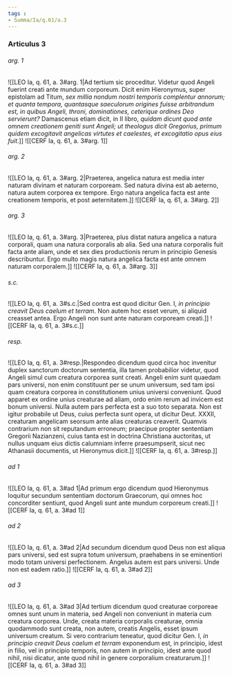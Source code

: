 ```yaml
---
tags : 
- Summa/Ia/q.61/a.3
---
```


### Articulus 3

###### arg. 1
![[LEO Ia, q. 61, a. 3#arg. 1|Ad tertium sic proceditur. Videtur quod Angeli fuerint creati ante mundum corporeum. Dicit enim Hieronymus, super epistolam ad Titum, *sex millia nondum nostri temporis complentur annorum; et quanta tempora, quantasque saeculorum origines fuisse arbitrandum est, in quibus Angeli, throni, dominationes, ceterique ordines Deo servierunt?* Damascenus etiam dicit, in II libro, *quidam dicunt quod ante omnem creationem geniti sunt Angeli; ut theologus dicit Gregorius, primum quidem excogitavit angelicas virtutes et caelestes, et excogitatio opus eius fuit*.]]
![[CERF Ia, q. 61, a. 3#arg. 1]]

###### arg. 2
![[LEO Ia, q. 61, a. 3#arg. 2|Praeterea, angelica natura est media inter naturam divinam et naturam corpoream. Sed natura divina est ab aeterno, natura autem corporea ex tempore. Ergo natura angelica facta est ante creationem temporis, et post aeternitatem.]]
![[CERF Ia, q. 61, a. 3#arg. 2]]

###### arg. 3
![[LEO Ia, q. 61, a. 3#arg. 3|Praeterea, plus distat natura angelica a natura corporali, quam una natura corporalis ab alia. Sed una natura corporalis fuit facta ante aliam, unde et sex dies productionis rerum in principio Genesis describuntur. Ergo multo magis natura angelica facta est ante omnem naturam corporalem.]]
![[CERF Ia, q. 61, a. 3#arg. 3]]

###### s.c.
![[LEO Ia, q. 61, a. 3#s.c.|Sed contra est quod dicitur Gen. I, *in principio creavit Deus caelum et terram*. Non autem hoc esset verum, si aliquid creasset antea. Ergo Angeli non sunt ante naturam corpoream creati.]]
![[CERF Ia, q. 61, a. 3#s.c.]]

###### resp.
![[LEO Ia, q. 61, a. 3#resp.|Respondeo dicendum quod circa hoc invenitur duplex sanctorum doctorum sententia, illa tamen probabilior videtur, quod Angeli simul cum creatura corporea sunt creati. Angeli enim sunt quaedam pars universi, non enim constituunt per se unum universum, sed tam ipsi quam creatura corporea in constitutionem unius universi conveniunt. Quod apparet ex ordine unius creaturae ad aliam, ordo enim rerum ad invicem est bonum universi. Nulla autem pars perfecta est a suo toto separata. Non est igitur probabile ut Deus, cuius perfecta sunt opera, ut dicitur Deut. XXXII, creaturam angelicam seorsum ante alias creaturas creaverit. Quamvis contrarium non sit reputandum erroneum; praecipue propter sententiam Gregorii Nazianzeni, cuius tanta est in doctrina Christiana auctoritas, ut nullus unquam eius dictis calumniam inferre praesumpserit, sicut nec Athanasii documentis, ut Hieronymus dicit.]]
![[CERF Ia, q. 61, a. 3#resp.]]

###### ad 1
![[LEO Ia, q. 61, a. 3#ad 1|Ad primum ergo dicendum quod Hieronymus loquitur secundum sententiam doctorum Graecorum, qui omnes hoc concorditer sentiunt, quod Angeli sunt ante mundum corporeum creati.]]
![[CERF Ia, q. 61, a. 3#ad 1]]

###### ad 2
![[LEO Ia, q. 61, a. 3#ad 2|Ad secundum dicendum quod Deus non est aliqua pars universi, sed est supra totum universum, praehabens in se eminentiori modo totam universi perfectionem. Angelus autem est pars universi. Unde non est eadem ratio.]]
![[CERF Ia, q. 61, a. 3#ad 2]]

###### ad 3
![[LEO Ia, q. 61, a. 3#ad 3|Ad tertium dicendum quod creaturae corporeae omnes sunt unum in materia, sed Angeli non conveniunt in materia cum creatura corporea. Unde, creata materia corporalis creaturae, omnia quodammodo sunt creata, non autem, creatis Angelis, esset ipsum universum creatum. Si vero contrarium teneatur, quod dicitur Gen. I, *in principio creavit Deus caelum et terram* exponendum est, in principio, idest in filio, vel in principio temporis, non autem in principio, idest ante quod nihil, nisi dicatur, ante quod nihil in genere corporalium creaturarum.]]
![[CERF Ia, q. 61, a. 3#ad 3]]


